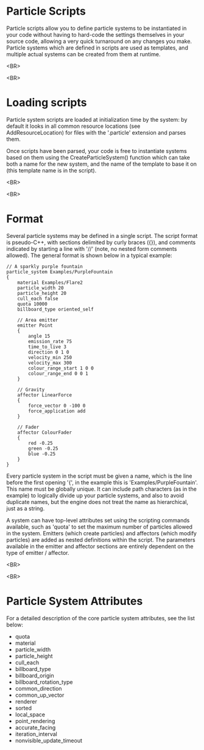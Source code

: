 # Particle Scripts #
Particle scripts allow you to define particle systems to be instantiated in your code without having to hard-code the settings themselves in your source code, allowing a very quick turnaround on any changes you make. Particle systems which are defined in scripts are used as templates, and multiple actual systems can be created from them at runtime.


&lt;BR&gt;




&lt;BR&gt;


# Loading scripts #
Particle system scripts are loaded at initialization time by the system: by default it looks in all common resource locations (see AddResourceLocation) for files with the '.particle' extension and parses them.

Once scripts have been parsed, your code is free to instantiate systems based on them using the CreateParticleSystem() function which can take both a name for the new system, and the name of the template to base it on (this template name is in the script).


&lt;BR&gt;




&lt;BR&gt;


# Format #
Several particle systems may be defined in a single script. The script format is pseudo-C++, with sections delimited by curly braces ({}), and comments indicated by starting a line with '//' (note, no nested form comments allowed). The general format is shown below in a typical example:
```
// A sparkly purple fountain
particle_system Examples/PurpleFountain
{
    material Examples/Flare2
    particle_width 20
    particle_height 20
    cull_each false
    quota 10000
    billboard_type oriented_self

    // Area emitter
    emitter Point
    {
        angle 15
        emission_rate 75
        time_to_live 3
        direction 0 1 0
        velocity_min 250
        velocity_max 300
        colour_range_start 1 0 0
        colour_range_end 0 0 1
    }

    // Gravity
    affector LinearForce
    {
        force_vector 0 -100 0
        force_application add
    }

    // Fader
    affector ColourFader
    {
        red -0.25
        green -0.25
        blue -0.25
    }
}
```
Every particle system in the script must be given a name, which is the line before the first opening '{', in the example this is 'Examples/PurpleFountain'. This name must be globally unique. It can include path characters (as in the example) to logically divide up your particle systems, and also to avoid duplicate names, but the engine does not treat the name as hierarchical, just as a string.

A system can have top-level attributes set using the scripting commands available, such as 'quota' to set the maximum number of particles allowed in the system. Emitters (which create particles) and affectors (which modify particles) are added as nested definitions within the script. The parameters available in the emitter and affector sections are entirely dependent on the type of emitter / affector.


&lt;BR&gt;




&lt;BR&gt;


# Particle System Attributes #
For a detailed description of the core particle system attributes, see the list below:
  * quota
  * material
  * particle\_width
  * particle\_height
  * cull\_each
  * billboard\_type
  * billboard\_origin
  * billboard\_rotation\_type
  * common\_direction
  * common\_up\_vector
  * renderer
  * sorted
  * local\_space
  * point\_rendering
  * accurate\_facing
  * iteration\_interval
  * nonvisible\_update\_timeout